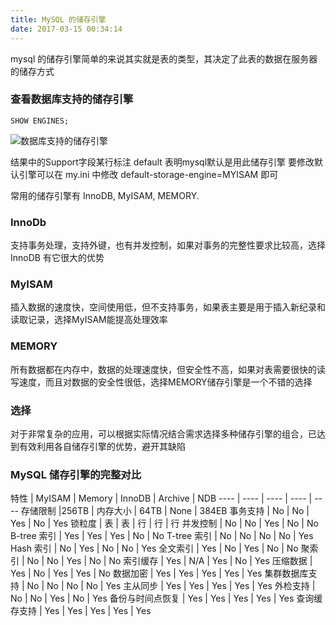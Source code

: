 ```yaml
---
title: MySQL 的储存引擎
date: 2017-03-15 00:34:14
---
```


mysql 的储存引擎简单的来说其实就是表的类型，其决定了此表的数据在服务器的储存方式

### 查看数据库支持的储存引擎
```
SHOW ENGINES;
```
![数据库支持的储存引擎](/img/1.png)

结果中的Support字段某行标注 default 表明mysql默认是用此储存引擎
要修改默认引擎可以在 my.ini 中修改 default-storage-engine=MYISAM 即可

常用的储存引擎有 InnoDB, MyISAM, MEMORY.

### InnoDb 
支持事务处理，支持外键，也有并发控制，如果对事务的完整性要求比较高，选择InnoDB 有它很大的优势

### MyISAM
插入数据的速度快，空间使用低，但不支持事务，如果表主要是用于插入新纪录和读取记录，选择MyISAM能提高处理效率

### MEMORY
所有数据都在内存中，数据的处理速度快，但安全性不高，如果对表需要很快的读写速度，而且对数据的安全性很低，选择MEMORY储存引擎是一个不错的选择

### 选择
对于非常复杂的应用，可以根据实际情况结合需求选择多种储存引擎的组合，已达到有效利用各自储存引擎的优势，避开其缺陷

### MySQL 储存引擎的完整对比

特性 | MyISAM | Memory | InnoDB | Archive | NDB
---- | ---- | ---- | ---- | ----
存储限制 |256TB | 内存大小 | 64TB | None | 384EB
事务支持 | No | No | Yes | No | Yes
锁粒度 | 表 | 表 | 行 | 行 | 行
并发控制 | No | No | Yes | No | No
B-tree 索引 | Yes | Yes | Yes | No | No
T-tree 索引 | No | No | No | No  | Yes
Hash 索引 | No  | Yes | No | No  | Yes
全文索引  | Yes | No  | Yes | No | No
聚索引 | No | No  | Yes | No | No
索引缓存  | Yes | N/A | Yes | No  | Yes
压缩数据 | Yes | No  | Yes  | Yes | No
数据加密 | Yes | Yes | Yes | Yes | Yes
集群数据库支持 | No | No | No | No  | Yes
主从同步  | Yes | Yes | Yes | Yes | Yes
外检支持 | No | No  | Yes | No  | Yes
备份与时间点恢复  | Yes | Yes | Yes | Yes | Yes
查询缓存支持 | Yes | Yes | Yes | Yes | Yes